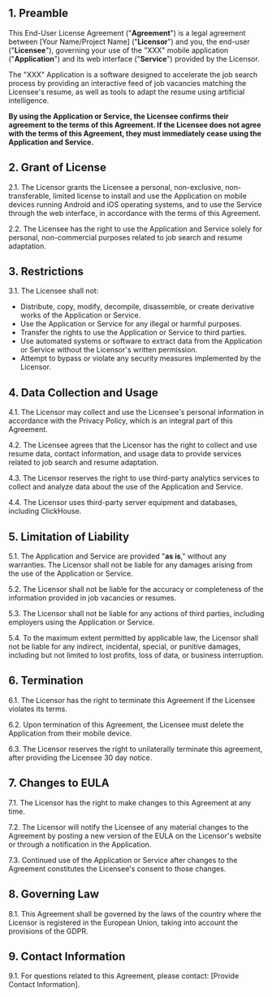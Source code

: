 ## 1. Preamble

This End-User License Agreement ("**Agreement**") is a legal agreement between [Your Name/Project Name] ("**Licensor**") and you, the end-user ("**Licensee**"), governing your use of the "XXX" mobile application ("**Application**") and its web interface ("**Service**") provided by the Licensor.

The "XXX" Application is a software designed to accelerate the job search process by providing an interactive feed of job vacancies matching the Licensee's resume, as well as tools to adapt the resume using artificial intelligence.

**By using the Application or Service, the Licensee confirms their agreement to the terms of this Agreement. If the Licensee does not agree with the terms of this Agreement, they must immediately cease using the Application and Service.**

## 2. Grant of License

2.1. The Licensor grants the Licensee a personal, non-exclusive, non-transferable, limited license to install and use the Application on mobile devices running Android and iOS operating systems, and to use the Service through the web interface, in accordance with the terms of this Agreement.

2.2. The Licensee has the right to use the Application and Service solely for personal, non-commercial purposes related to job search and resume adaptation.

## 3. Restrictions

3.1. The Licensee shall not:

* Distribute, copy, modify, decompile, disassemble, or create derivative works of the Application or Service.
* Use the Application or Service for any illegal or harmful purposes.
* Transfer the rights to use the Application or Service to third parties.
* Use automated systems or software to extract data from the Application or Service without the Licensor's written permission.
* Attempt to bypass or violate any security measures implemented by the Licensor.

## 4. Data Collection and Usage

4.1. The Licensor may collect and use the Licensee's personal information in accordance with the Privacy Policy, which is an integral part of this Agreement.

4.2. The Licensee agrees that the Licensor has the right to collect and use resume data, contact information, and usage data to provide services related to job search and resume adaptation.

4.3. The Licensor reserves the right to use third-party analytics services to collect and analyze data about the use of the Application and Service.

4.4. The Licensor uses third-party server equipment and databases, including ClickHouse.

## 5. Limitation of Liability

5.1. The Application and Service are provided "**as is**," without any warranties. The Licensor shall not be liable for any damages arising from the use of the Application or Service.

5.2. The Licensor shall not be liable for the accuracy or completeness of the information provided in job vacancies or resumes.

5.3. The Licensor shall not be liable for any actions of third parties, including employers using the Application or Service.

5.4. To the maximum extent permitted by applicable law, the Licensor shall not be liable for any indirect, incidental, special, or punitive damages, including but not limited to lost profits, loss of data, or business interruption.

## 6. Termination

6.1. The Licensor has the right to terminate this Agreement if the Licensee violates its terms.

6.2. Upon termination of this Agreement, the Licensee must delete the Application from their mobile device.

6.3. The Licensor reserves the right to unilaterally terminate this agreement, after providing the Licensee 30 day notice.

## 7. Changes to EULA

7.1. The Licensor has the right to make changes to this Agreement at any time.

7.2. The Licensor will notify the Licensee of any material changes to the Agreement by posting a new version of the EULA on the Licensor's website or through a notification in the Application.

7.3. Continued use of the Application or Service after changes to the Agreement constitutes the Licensee's consent to those changes.

## 8. Governing Law

8.1. This Agreement shall be governed by the laws of the country where the Licensor is registered in the European Union, taking into account the provisions of the GDPR.

## 9. Contact Information

9.1. For questions related to this Agreement, please contact: [Provide Contact Information].